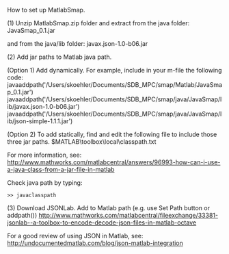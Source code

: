 How to set up MatlabSmap.

(1) Unzip MatlabSmap.zip folder and extract from the java folder:
JavaSmap_0.1.jar

and from the java/lib folder:
javax.json-1.0-b06.jar

(2) Add jar paths to Matlab java path.

(Option 1) Add dynamically. For example, include in your m-file the following code:
javaaddpath('/Users/skoehler/Documents/SDB_MPC/smap/Matlab/JavaSmap_0.1.jar')
javaaddpath('/Users/skoehler/Documents/SDB_MPC/smap/java/JavaSmap/lib/javax.json-1.0-b06.jar')
javaaddpath('/Users/skoehler/Documents/SDB_MPC/smap/java/JavaSmap/lib/json-simple-1.1.1.jar')

(Option 2) To add statically, find and edit the following file to include those three jar paths.
$MATLAB\toolbox\local\classpath.txt

For more information, see: http://www.mathworks.com/matlabcentral/answers/96993-how-can-i-use-a-java-class-from-a-jar-file-in-matlab

Check java path by typing:

    >> javaclasspath

(3) Download JSONLab. Add to Matlab path (e.g. use Set Path button or addpath())
http://www.mathworks.com/matlabcentral/fileexchange/33381-jsonlab--a-toolbox-to-encode-decode-json-files-in-matlab-octave

For a good review of using JSON in Matlab, see:
http://undocumentedmatlab.com/blog/json-matlab-integration


